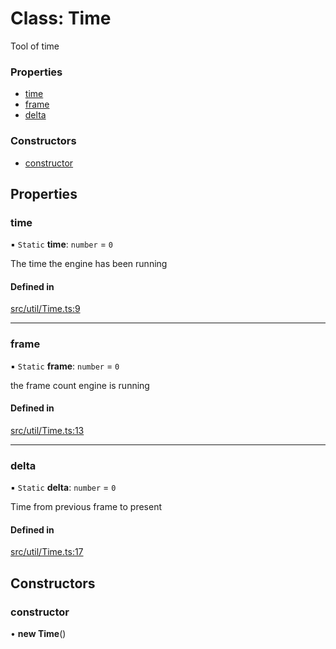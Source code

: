 # Class: Time

Tool of time


### Properties

- [time](Time.md#time)
- [frame](Time.md#frame)
- [delta](Time.md#delta)

### Constructors

- [constructor](Time.md#constructor)

## Properties

### time

▪ `Static` **time**: `number` = `0`

The time the engine has been running

#### Defined in

[src/util/Time.ts:9](https://github.com/Orillusion/orillusion/blob/main/src/util/Time.ts#L9)

___

### frame

▪ `Static` **frame**: `number` = `0`

the frame count engine is running

#### Defined in

[src/util/Time.ts:13](https://github.com/Orillusion/orillusion/blob/main/src/util/Time.ts#L13)

___

### delta

▪ `Static` **delta**: `number` = `0`

Time from previous frame to present

#### Defined in

[src/util/Time.ts:17](https://github.com/Orillusion/orillusion/blob/main/src/util/Time.ts#L17)

## Constructors

### constructor

• **new Time**()
